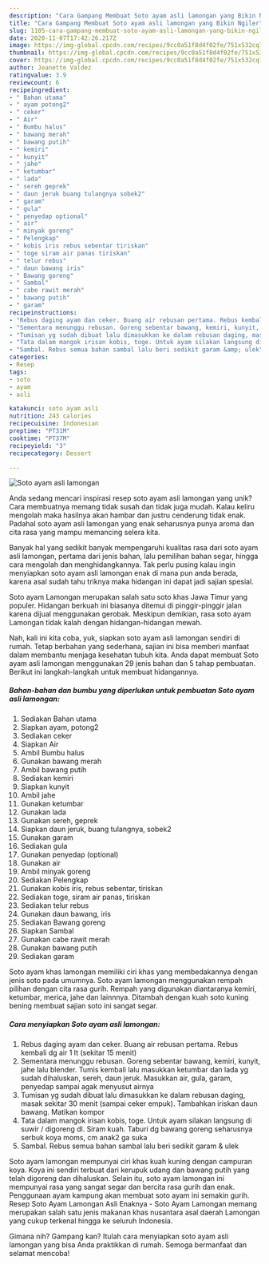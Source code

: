 ```yaml
---
description: "Cara Gampang Membuat Soto ayam asli lamongan yang Bikin Ngiler"
title: "Cara Gampang Membuat Soto ayam asli lamongan yang Bikin Ngiler"
slug: 1105-cara-gampang-membuat-soto-ayam-asli-lamongan-yang-bikin-ngiler
date: 2020-11-07T17:42:26.217Z
image: https://img-global.cpcdn.com/recipes/9cc0a51f8d4f02fe/751x532cq70/soto-ayam-asli-lamongan-foto-resep-utama.jpg
thumbnail: https://img-global.cpcdn.com/recipes/9cc0a51f8d4f02fe/751x532cq70/soto-ayam-asli-lamongan-foto-resep-utama.jpg
cover: https://img-global.cpcdn.com/recipes/9cc0a51f8d4f02fe/751x532cq70/soto-ayam-asli-lamongan-foto-resep-utama.jpg
author: Jeanette Valdez
ratingvalue: 3.9
reviewcount: 6
recipeingredient:
- " Bahan utama"
- " ayam potong2"
- " ceker"
- " Air"
- " Bumbu halus"
- " bawang merah"
- " bawang putih"
- " kemiri"
- " kunyit"
- " jahe"
- " ketumbar"
- " lada"
- " sereh geprek"
- " daun jeruk buang tulangnya sobek2"
- " garam"
- " gula"
- " penyedap optional"
- " air"
- " minyak goreng"
- " Pelengkap"
- " kobis iris rebus sebentar tiriskan"
- " toge siram air panas tiriskan"
- " telur rebus"
- " daun bawang iris"
- " Bawang goreng"
- " Sambal"
- " cabe rawit merah"
- " bawang putih"
- " garam"
recipeinstructions:
- "Rebus daging ayam dan ceker. Buang air rebusan pertama. Rebus kembali dg air 1 lt (sekitar 15 menit)"
- "Sementara menunggu rebusan. Goreng sebentar bawang, kemiri, kunyit, jahe lalu blender. Tumis kembali lalu masukkan ketumbar dan lada yg sudah dihaluskan, sereh, daun jeruk. Masukkan air, gula, garam, penyedap sampai agak menyusut airnya"
- "Tumisan yg sudah dibuat lalu dimasukkan ke dalam rebusan daging, masak sekitar 30 menit (sampai ceker empuk). Tambahkan iriskan daun bawang. Matikan kompor"
- "Tata dalam mangok irisan kobis, toge. Untuk ayam silakan langsung di suwir / digoreng dl. Siram kuah. Taburi dg bawang goreng seharusnya serbuk koya moms, cm anak2 ga suka"
- "Sambal. Rebus semua bahan sambal lalu beri sedikit garam &amp; ulek"
categories:
- Resep
tags:
- soto
- ayam
- asli

katakunci: soto ayam asli 
nutrition: 243 calories
recipecuisine: Indonesian
preptime: "PT31M"
cooktime: "PT37M"
recipeyield: "3"
recipecategory: Dessert

---
```



![Soto ayam asli lamongan](https://img-global.cpcdn.com/recipes/9cc0a51f8d4f02fe/751x532cq70/soto-ayam-asli-lamongan-foto-resep-utama.jpg)

Anda sedang mencari inspirasi resep soto ayam asli lamongan yang unik? Cara membuatnya memang tidak susah dan tidak juga mudah. Kalau keliru mengolah maka hasilnya akan hambar dan justru cenderung tidak enak. Padahal soto ayam asli lamongan yang enak seharusnya punya aroma dan cita rasa yang mampu memancing selera kita.

Banyak hal yang sedikit banyak mempengaruhi kualitas rasa dari soto ayam asli lamongan, pertama dari jenis bahan, lalu pemilihan bahan segar, hingga cara mengolah dan menghidangkannya. Tak perlu pusing kalau ingin menyiapkan soto ayam asli lamongan enak di mana pun anda berada, karena asal sudah tahu triknya maka hidangan ini dapat jadi sajian spesial.

Soto ayam Lamongan merupakan salah satu soto khas Jawa Timur yang populer. Hidangan berkuah ini biasanya ditemui di pinggir-pinggir jalan karena dijual menggunakan gerobak. Meskipun demikian, rasa soto ayam Lamongan tidak kalah dengan hidangan-hidangan mewah.


Nah, kali ini kita coba, yuk, siapkan soto ayam asli lamongan sendiri di rumah. Tetap berbahan yang sederhana, sajian ini bisa memberi manfaat dalam membantu menjaga kesehatan tubuh kita. Anda dapat membuat Soto ayam asli lamongan menggunakan 29 jenis bahan dan 5 tahap pembuatan. Berikut ini langkah-langkah untuk membuat hidangannya.

<!--inarticleads1-->

##### Bahan-bahan dan bumbu yang diperlukan untuk pembuatan Soto ayam asli lamongan:

1. Sediakan  Bahan utama
1. Siapkan  ayam, potong2
1. Sediakan  ceker
1. Siapkan  Air
1. Ambil  Bumbu halus
1. Gunakan  bawang merah
1. Ambil  bawang putih
1. Sediakan  kemiri
1. Siapkan  kunyit
1. Ambil  jahe
1. Gunakan  ketumbar
1. Gunakan  lada
1. Gunakan  sereh, geprek
1. Siapkan  daun jeruk, buang tulangnya, sobek2
1. Gunakan  garam
1. Sediakan  gula
1. Gunakan  penyedap (optional)
1. Gunakan  air
1. Ambil  minyak goreng
1. Sediakan  Pelengkap
1. Gunakan  kobis iris, rebus sebentar, tiriskan
1. Sediakan  toge, siram air panas, tiriskan
1. Sediakan  telur rebus
1. Gunakan  daun bawang, iris
1. Sediakan  Bawang goreng
1. Siapkan  Sambal
1. Gunakan  cabe rawit merah
1. Gunakan  bawang putih
1. Sediakan  garam


Soto ayam khas lamongan memiliki ciri khas yang membedakannya dengan jenis soto pada umumnya. Soto ayam lamongan menggunakan rempah pilihan dengan cita rasa gurih. Rempah yang digunakan diantaranya kemiri, ketumbar, merica, jahe dan lainnnya. Ditambah dengan kuah soto kuning bening membuat sajian soto ini sangat segar. 

<!--inarticleads2-->

##### Cara menyiapkan Soto ayam asli lamongan:

1. Rebus daging ayam dan ceker. Buang air rebusan pertama. Rebus kembali dg air 1 lt (sekitar 15 menit)
1. Sementara menunggu rebusan. Goreng sebentar bawang, kemiri, kunyit, jahe lalu blender. Tumis kembali lalu masukkan ketumbar dan lada yg sudah dihaluskan, sereh, daun jeruk. Masukkan air, gula, garam, penyedap sampai agak menyusut airnya
1. Tumisan yg sudah dibuat lalu dimasukkan ke dalam rebusan daging, masak sekitar 30 menit (sampai ceker empuk). Tambahkan iriskan daun bawang. Matikan kompor
1. Tata dalam mangok irisan kobis, toge. Untuk ayam silakan langsung di suwir / digoreng dl. Siram kuah. Taburi dg bawang goreng seharusnya serbuk koya moms, cm anak2 ga suka
1. Sambal. Rebus semua bahan sambal lalu beri sedikit garam &amp; ulek


Soto ayam lamongan mempunyai ciri khas kuah kuning dengan campuran koya. Koya ini sendiri terbuat dari kerupuk udang dan bawang putih yang telah digoreng dan dihaluskan. Selain itu, soto ayam lamongan ini mempunyai rasa yang sangat segar dan bercita rasa gurih dan enak. Penggunaan ayam kampung akan membuat soto ayam ini semakin gurih. Resep Soto Ayam Lamongan Asli Enaknya - Soto Ayam Lamongan memang merupakan salah satu jenis makanan khas nusantara asal daerah Lamongan yang cukup terkenal hingga ke seluruh Indonesia. 

Gimana nih? Gampang kan? Itulah cara menyiapkan soto ayam asli lamongan yang bisa Anda praktikkan di rumah. Semoga bermanfaat dan selamat mencoba!
